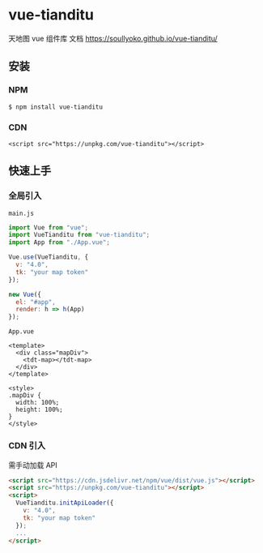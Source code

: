 # vue-tianditu

天地图 vue 组件库
文档 https://soullyoko.github.io/vue-tianditu/

## 安装

### NPM

```
$ npm install vue-tianditu
```

### CDN

```
<script src="https://unpkg.com/vue-tianditu"></script>
```

## 快速上手

### 全局引入

`main.js`

```js
import Vue from "vue";
import VueTianditu from "vue-tianditu";
import App from "./App.vue";

Vue.use(VueTianditu, {
  v: "4.0",
  tk: "your map token"
});

new Vue({
  el: "#app",
  render: h => h(App)
});
```

`App.vue`

```vue
<template>
  <div class="mapDiv">
    <tdt-map></tdt-map>
  </div>
</template>

<style>
.mapDiv {
  width: 100%;
  height: 100%;
}
</style>
```

### CDN 引入

需手动加载 API

```html
<script src="https://cdn.jsdelivr.net/npm/vue/dist/vue.js"></script>
<script src="https://unpkg.com/vue-tianditu"></script>
<script>
  VueTianditu.initApiLoader({
    v: "4.0",
    tk: "your map token"
  });
  ...
</script>
```
